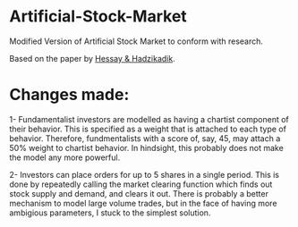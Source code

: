 # Artificial-Stock-Market

Modified Version of Artificial Stock Market to conform with research.

Based on the paper by [Hessay & Hadzikadik](http://computationalsocialscience.org/wp-content/uploads/2016/11/CSSSA_2016_paper_25.pdf).

# Changes made:


1- Fundamentalist investors are modelled as having a chartist component of their behavior. This is specified as a weight that is attached
to each type of behavior. Therefore, fundmentalists with a score of, say, 45, may attach a 50% weight to chartist behavior. In hindsight,
this probably does not make the model any more powerful.

2- Investors can place orders for up to 5 shares in a single period. This is done by repeatedly calling the market clearing function which
finds out stock supply and demand, and clears it out. There is probably a better mechanism to model large volume trades, but in the face of
having more ambigious parameters, I stuck to the simplest solution.
